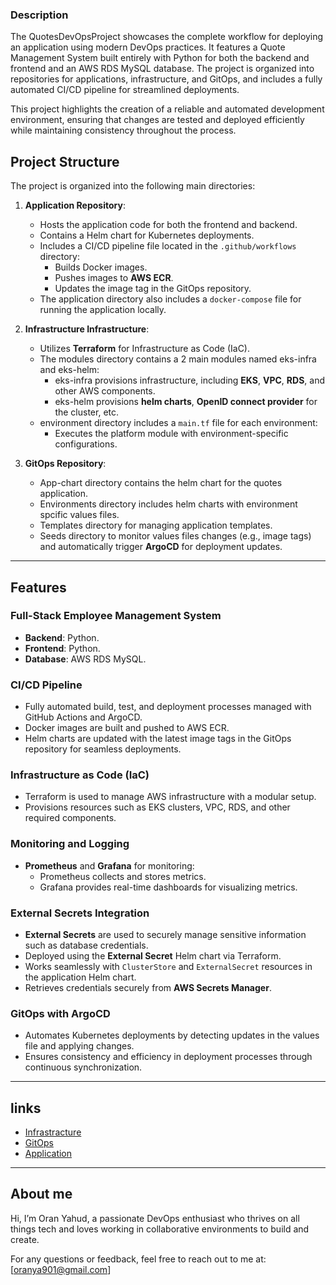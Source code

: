 ### Description

The QuotesDevOpsProject showcases the complete workflow for deploying an application using modern DevOps practices. It features a Quote Management System built entirely with Python for both the backend and frontend and an AWS RDS MySQL database. The project is organized into repositories for applications, infrastructure, and GitOps, and includes a fully automated CI/CD pipeline for streamlined deployments.

This project highlights the creation of a reliable and automated development environment, ensuring that changes are tested and deployed efficiently while maintaining consistency throughout the process.

## Project Structure
The project is organized into the following main directories:

1. **Application Repository**:
   - Hosts the application code for both the frontend and backend.
   - Contains a Helm chart for Kubernetes deployments.
   - Includes a CI/CD pipeline file located in the `.github/workflows` directory:
     - Builds Docker images.
     - Pushes images to **AWS ECR**.
     - Updates the image tag in the GitOps repository.
   - The application directory also includes a `docker-compose` file for running the application locally.

2. **Infrastructure Infrastructure**:
   - Utilizes **Terraform** for Infrastructure as Code (IaC).
   - The modules directory contains a 2 main modules named eks-infra and eks-helm: 
     - eks-infra provisions infrastructure, including **EKS**, **VPC**, **RDS**, and other AWS components.
     - eks-helm provisions **helm charts**, **OpenID connect provider** for the cluster, etc.
   - environment directory includes a `main.tf` file for each environment:
     - Executes the platform module with environment-specific configurations.
      
3. **GitOps Repository**:
   - App-chart directory contains the helm chart for the quotes application.
   - Environments directory includes helm charts with environment spcific values files.
   - Templates directory for managing application templates. 
   - Seeds directory to monitor values files changes (e.g., image tags) and automatically trigger **ArgoCD** for deployment updates.

---

## Features

### Full-Stack Employee Management System
- **Backend**: Python.
- **Frontend**: Python.
- **Database**: AWS RDS MySQL.

### CI/CD Pipeline
- Fully automated build, test, and deployment processes managed with GitHub Actions and ArgoCD.
- Docker images are built and pushed to AWS ECR.
- Helm charts are updated with the latest image tags in the GitOps repository for seamless deployments.

### Infrastructure as Code (IaC)
- Terraform is used to manage AWS infrastructure with a modular setup.
- Provisions resources such as EKS clusters, VPC, RDS, and other required components.

### Monitoring and Logging
- **Prometheus** and **Grafana** for monitoring:
  - Prometheus collects and stores metrics.
  - Grafana provides real-time dashboards for visualizing metrics.

### External Secrets Integration
- **External Secrets** are used to securely manage sensitive information such as database credentials.
- Deployed using the **External Secret** Helm chart via Terraform.
- Works seamlessly with `ClusterStore` and `ExternalSecret` resources in the application Helm chart.
- Retrieves credentials securely from **AWS Secrets Manager**.

### GitOps with ArgoCD
- Automates Kubernetes deployments by detecting updates in the values file and applying changes.
- Ensures consistency and efficiency in deployment processes through continuous synchronization.

---

## links

- [Infrastracture](https://github.com/Oran901/infraRepo)
- [GitOps](https://github.com/Oran901/gitOpsRepo)
- [Application](https://github.com/Oran901/devopsAppPoke)

---

## About me

Hi, I’m Oran Yahud, a passionate DevOps enthusiast who thrives on all things tech and loves working in collaborative environments to build and create.

For any questions or feedback, feel free to reach out to me at: [oranya901@gmail.com]

